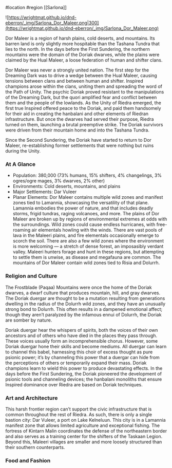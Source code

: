 #location #region [[Sarlona]]

![https://wrightmat.github.io/dnd-eberron/_img/Sarlona_Dor_Maleer.png|300](https://wrightmat.github.io/dnd-eberron/_img/Sarlona_Dor_Maleer.png)

Dor Maleer is a region of harsh plains, cold deserts, and mountains. Its barren land is only slightly more hospitable than the Tashana Tundra that lies to the north. In the days before the First Sundering, the northern mountains were the domain of the Doriak dwarves, while the plains were claimed by the Hual Maleer, a loose federation of human and shifter clans.

Dor Maleer was never a strongly united nation. The first step for the Dreaming Dark was to drive a wedge between the Hual Maleer, causing tensions between clans and between human and shifter. Inspired champions arose within the clans, uniting them and spreading the word of the Path of Unity. The psychic Doriak proved resistant to the manipulations of the Dreaming Dark, but the quori amplified fear and conflict between them and the people of the lowlands. As the Unity of Riedra emerged, the first true Inspired offered peace to the Doriak, and paid them handsomely for their aid in creating the hanbalani and other elements of Riedran infrastructure. But once the dwarves had served their purpose, Riedra turned on them, launching a brutal preemptive strike. The Doriak survivors were driven from their mountain home and into the Tashana Tundra.

Since the Second Sundering, the Doriak have started to return to Dor Maleer, re-establishing former settlements that were nothing but ruins during the Unity.

### At A Glance

* Population: 380,000 (73% humans, 15% shifters, 4% changelings, 3% ogres/ogre mages, 3% dwarves, 2% other)
* Environments: Cold deserts, mountains, and plains
* Major Settlements: Dar Vuleer
* Planar Elements: Dor Maleer contains multiple wild zones and manifest zones tied to Lamannia, showcasing the versatility of that plane. Lamannia embodies the power of nature, and that includes deadly storms, frigid tundras, raging volcanoes, and more. The plains of Dor Maleer are broken up by regions of environmental extremes at odds with the surroundings. Wild zones could cause endless hurricanes, with free-roaming air elementals howling with the winds. There are vast pools of lava in the Maleeri plains, and fire elementals occasionally emerge to scorch the soil. There are also a few wild zones where the environment is more welcoming — a stretch of dense forest, an imposasibly verdant valley. Maleeri hunters forage and hunt in these regions, but attempting to settle them is unwise, as disease and megafauna are common. The mountains of Dor Maleer contain wild zones tied to Risia and Dolurrh.

### Religion and Culture

The Frostblade (Paqaa) Mountains were once the home of the Doriak dwarves, a dwarf culture that produces mountain, hill, and gray dwarves. The Doriak duergar are thought to be a mutation resulting from generations dwelling in the radius of the Dolurrh wild zones, and they have an unusually strong bond to Dolurrh. This often results in a dampened emotional affect; though they aren’t paralyzed by the infamous ennui of Dolurrh, the Doriak are somber by nature.

Doriak duergar hear the whispers of spirits, both the voices of their own ancestors and of others who have died in the places they pass through. These voices usually form an incomprehensible chorus. However, some Doriak duergar hone their skills and become mediums. All duergar can
learn to channel this babel, harnessing this choir of excess thought as pure psionic power; it’s by channeling this power that a duergar can hide from the perceptions of others or temporarily expand their mass. Doriak champions learn to wield this power to produce devastating effects. In the days before the First Sundering, the Doriak pioneered the development of psionic tools and channeling devices; the hanbalani monoliths that ensure Inspired dominance over Riedra are based on Doriak techniques.

### Art and Architecture

This harsh frontier region can’t support the civic infrastructure that is common throughout the rest of Riedra. As such, there is only a single bastion city: Dar Vuleer, a port on Lake Kelneluun. This city is in a Lamannia manifest zone that allows limited agriculture and exceptional fishing. The fortress of Kintarn Malin coordinates the defense of the northeastern border and also serves as a training center for the shifters of the Taskaan Legion. Beyond this, Maleeri villages are smaller and more loosely structured than their southern counterparts.

### Food and Fashion


